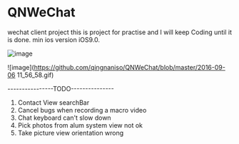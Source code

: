 # QNWeChat
wechat client project 
this is project for practise and I will keep Coding until it is done.
min ios version iOS9.0.

![image](https://github.com/qingnaniso/QNWeChat/blob/master/weixin0.gif)

![image](https://github.com/qingnaniso/QNWeChat/blob/master/2016-09-06 11_56_58.gif)


----------------TODO---------------

1. Contact View searchBar
2. Cancel bugs when recording a macro video
3. Chat keyboard can't slow down
4. Pick photos from alum system view not ok
5. Take picture view orientation wrong
